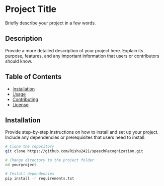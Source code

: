 # Project Title

Briefly describe your project in a few words.

## Description

Provide a more detailed description of your project here. Explain its purpose, features, and any important information that users or contributors should know.

## Table of Contents

- [Installation](#installation)
- [Usage](#usage)
- [Contributing](#contributing)
- [License](#license)

## Installation

Provide step-by-step instructions on how to install and set up your project. Include any dependencies or prerequisites that users need to install.

```bash
# Clone the repository
git clone https://github.com/Rishu2421/speechRecognization.git

# Change directory to the project folder
cd yourproject

# Install dependencies
pip install -r requirements.txt
